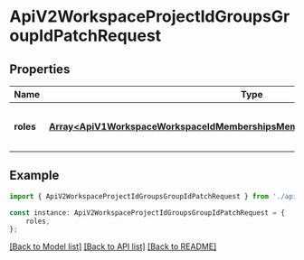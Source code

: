 # ApiV2WorkspaceProjectIdGroupsGroupIdPatchRequest


## Properties

Name | Type | Description | Notes
------------ | ------------- | ------------- | -------------
**roles** | [**Array&lt;ApiV1WorkspaceWorkspaceIdMembershipsMembershipIdPatchRequestRolesInner&gt;**](ApiV1WorkspaceWorkspaceIdMembershipsMembershipIdPatchRequestRolesInner.md) | A list of roles to update the group to. | [default to undefined]

## Example

```typescript
import { ApiV2WorkspaceProjectIdGroupsGroupIdPatchRequest } from './api';

const instance: ApiV2WorkspaceProjectIdGroupsGroupIdPatchRequest = {
    roles,
};
```

[[Back to Model list]](../README.md#documentation-for-models) [[Back to API list]](../README.md#documentation-for-api-endpoints) [[Back to README]](../README.md)
